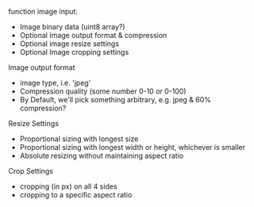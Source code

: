 function image input:

- Image binary data (uint8 array?)
- Optional Image output format & compression
- Optional image resize settings
- Optional Image cropping settings

Image output format

- image type, i.e. 'jpeg'
- Compression quality (some number 0-10 or 0-100)
- By Default, we'll pick something arbitrary, e.g. jpeg & 60% compression?

Resize Settings

- Proportional sizing with longest size
- Proportional sizing with longest width or height, whichever is smaller
- Absolute resizing without maintaining aspect ratio

Crop Settings

- cropping (in px) on all 4 sides
- cropping to a specific aspect ratio
